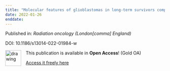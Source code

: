 ```yaml
---
title: "Molecular features of glioblastomas in long-term survivors compared to short-term survivors-a matched-pair analysis."
date: 2022-01-26
enddate:
---
```


Published in: *Radiation oncology (London[comma] England)*

DOI: 10.1186/s13014-022-01984-w

<img src="https://upload.wikimedia.org/wikipedia/commons/thumb/7/77/Open_Access_logo_PLoS_transparent.svg/800px-Open_Access_logo_PLoS_transparent.svg.png" alt="drawing" width="50" align="left"/> &nbsp;&nbsp;&nbsp;This publication is available in **Open Access**! (Gold OA)

&nbsp;&nbsp;&nbsp;[Access it freely here](https://ro-journal.biomedcentral.com/track/pdf/10.1186/s13014-022-01984-w
)

